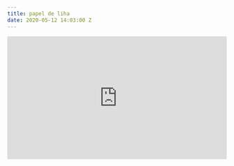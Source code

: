 ```yaml
---
title: papel de liha
date: 2020-05-12 14:03:00 Z
---
```


<style>.embed-container { position: relative; padding-bottom:56.25%; height:0; overflow: hidden; max-width: 100%; } .embed-container iframe, .embed-container object, .embed-container embed { position: absolute; top: 0; left: 0; width: 100%; height: 100%;}</style><div class='embed-container' data-page-width='401' data-page-height='640' id='ypembedcontainer' ><iframe   src="https://www.yumpu.com/pt/embed/view/vWZeGjSsX0MYlkIT" frameborder="0" allowfullscreen="true"  allowtransparency="true"></iframe></div><script src='https://players.yumpu.com/modules/embed/yp_r_iframe.js' ></script>